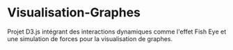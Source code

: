 # Visualisation-Graphes
Projet D3.js intégrant des interactions dynamiques comme l'effet Fish Eye et une simulation de forces pour la visualisation de graphes.
